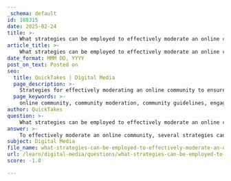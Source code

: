 ```yaml
---
_schema: default
id: 188315
date: 2025-02-24
title: >-
    What strategies can be employed to effectively moderate an online community?
article_title: >-
    What strategies can be employed to effectively moderate an online community?
date_format: MMM DD, YYYY
post_on_text: Posted on
seo:
  title: QuickTakes | Digital Media
  page_description: >-
    Strategies for effectively moderating an online community to ensure a safe, engaging, and productive environment for members.
  page_keywords: >-
    online community, community moderation, community guidelines, engagement strategies, conflict resolution, moderation team, member-led moderation, positive environment, feedback mechanism, moderation tools
author: QuickTakes
question: >-
    What strategies can be employed to effectively moderate an online community?
answer: >-
    To effectively moderate an online community, several strategies can be employed to create a safe, engaging, and productive environment for all members. Here are some key strategies based on the gathered information:\n\n1. **Establish Clear Community Guidelines**: It is essential to create a set of well-defined community guidelines that outline acceptable behavior, content, and the consequences for violations. These guidelines should be easily accessible to all members from the outset.\n\n2. **Build a Community Moderation Team**: Assign dedicated community managers and moderators who are knowledgeable about the community's subject matter. This team should be trained in interpersonal skills and conflict resolution to handle various situations effectively.\n\n3. **Encourage Member-Led Moderation**: For larger communities, consider appointing volunteer moderators from engaged members. This approach can foster a sense of belonging and ownership among users, leading to a reported decrease in rule violations.\n\n4. **Ongoing Engagement**: Regularly engage with community members by welcoming new members, responding to posts, and facilitating discussions. This helps build trust and encourages participation.\n\n5. **Utilize Technology and Tools**: Leverage moderation tools and automation to streamline the moderation process. These tools can help quickly identify and remove spam or inappropriate content, allowing moderators to focus on more complex interactions.\n\n6. **Adapt Moderation Policies**: Regularly review and adapt moderation policies based on community feedback and engagement metrics. Communities that adjust their policies tend to experience higher engagement rates.\n\n7. **Foster a Positive Environment**: Encourage positive interactions by recognizing and rewarding constructive contributions. This can include highlighting member achievements or hosting contests and polls to spark conversations.\n\n8. **Conflict Management**: Be prepared to manage conflicts effectively. This involves listening to all parties involved, mediating discussions, and applying the community guidelines fairly.\n\n9. **Feedback Mechanism**: Implement a system for members to provide feedback on community guidelines and moderation practices. This can help identify areas for improvement and ensure that the community evolves with its members' needs.\n\n10. **Monitor and Measure Success**: Track key performance indicators (KPIs) related to community engagement, member satisfaction, and rule violations. This data can inform future moderation strategies and help assess the health of the community.\n\nBy employing these strategies, community moderators can create a thriving online space that encourages participation, fosters trust, and maintains a positive atmosphere for all members.
subject: Digital Media
file_name: what-strategies-can-be-employed-to-effectively-moderate-an-online-community.md
url: /learn/digital-media/questions/what-strategies-can-be-employed-to-effectively-moderate-an-online-community
score: -1.0

---
```


&nbsp;